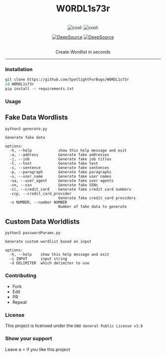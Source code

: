 <div align="center">
<h1 align="center">W0RDL1s73r</h1>
<br />
<img alt="cool: " src="https://img.shields.io/badge/cool-100%25-informational" />
<img alt="cool: " src="https://img.shields.io/badge/speed-89%25-green" >

[![DeepSource](https://deepsource.io/gh/SpotlightForBugs/W0RDL1s73r.svg/?label=active+issues&show_trend=true&token=zYAbT9a8ZaHAlz1eE4tw3O7N)](https://deepsource.io/gh/SpotlightForBugs/W0RDL1s73r/?ref=repository-badge)
[![DeepSource](https://deepsource.io/gh/SpotlightForBugs/W0RDL1s73r.svg/?label=resolved+issues&show_trend=true&token=zYAbT9a8ZaHAlz1eE4tw3O7N)](https://deepsource.io/gh/SpotlightForBugs/W0RDL1s73r/?ref=repository-badge)

<br>
Create Wordlist in seconds
</div>

---

### Installation

```bash
git clone https://github.com/SpotlightForBugs/W0RDL1s73r
cd W0RDL1s73r
pip install -r requirements.txt

```

### Usage

## Fake Data Wordlists

`python3 generate.py `

```
Generate fake data

options:
  -h, --help            show this help message and exit
  -a, --address         Generate fake addresses
  -j, --job             Generate fake job titles
  -t, --text            Generate fake text
  -s, --sentence        Generate fake sentences
  -p, --paragraph       Generate fake paragraphs
  -u, --user_name       Generate fake user names
  -ua, --user_agent     Generate fake user agents
  -sn, --ssn            Generate fake SSNs
  -cc, --credit_card    Generate fake credit card numbers
  -ccp, --credit_card_provider
                        Generate fake credit card providers
  -n NUMBER, --number NUMBER
                        Number of fake data to generate
```

## Custom Data Worldlists

`python3 passwordParams.py `

```
Generate custom wordlist based on input

options:
  -h, --help    show this help message and exit
  -i INPUT      input string
  -d DELIMITER  which delimiter to use
```

### Contributing

- Fork
- Edit
- PR
- Repeat

### License

This project is licensed under the `GNU General Public License v3.0`

### Show your support

Leave a ⭐ if you like this project
